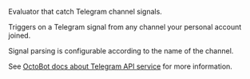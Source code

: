 Evaluator that catch Telegram channel signals.

Triggers on a Telegram signal from any channel your personal account joined.

Signal parsing is configurable according to the name of the channel.

See [OctoBot docs about Telegram API service](https://docs.octobot.online/pages/Telegram-api-service.html) for more information.

